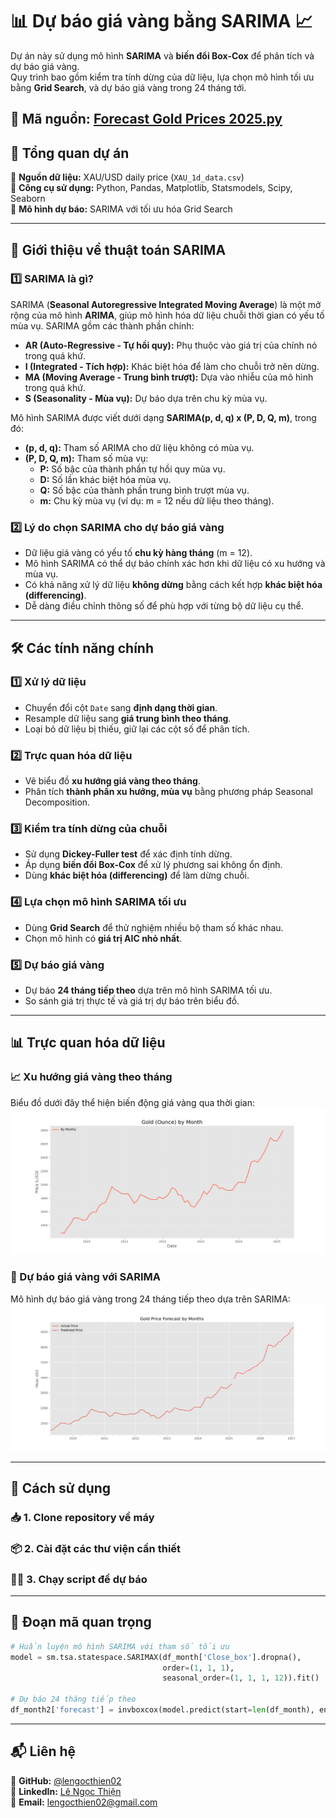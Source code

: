 # 📊 Dự báo giá vàng bằng SARIMA 📈

Dự án này sử dụng mô hình **SARIMA** và **biến đổi Box-Cox** để phân tích và dự báo giá vàng.  
Quy trình bao gồm kiểm tra tính dừng của dữ liệu, lựa chọn mô hình tối ưu bằng **Grid Search**, và dự báo giá vàng trong 24 tháng tới.

🔹 **Mã nguồn:** [Forecast Gold Prices 2025.py](https://github.com/lengocthien02/lengocthien/blob/ae0defff548c12cd9a35c8e6bfc030dc70528834/Forecast%20Gold%20Prices%202025.py)
---

## 📂 Tổng quan dự án

🔹 **Nguồn dữ liệu:** XAU/USD daily price (`XAU_1d_data.csv`)  
🔹 **Công cụ sử dụng:** Python, Pandas, Matplotlib, Statsmodels, Scipy, Seaborn  
🔹 **Mô hình dự báo:** SARIMA với tối ưu hóa Grid Search  

---

## 📖 Giới thiệu về thuật toán SARIMA

### 1️⃣ **SARIMA là gì?**
SARIMA (**Seasonal Autoregressive Integrated Moving Average**) là một mở rộng của mô hình **ARIMA**, giúp mô hình hóa dữ liệu chuỗi thời gian có yếu tố mùa vụ.
SARIMA gồm các thành phần chính:

- **AR (Auto-Regressive - Tự hồi quy):** Phụ thuộc vào giá trị của chính nó trong quá khứ.
- **I (Integrated - Tích hợp):** Khác biệt hóa để làm cho chuỗi trở nên dừng.
- **MA (Moving Average - Trung bình trượt):** Dựa vào nhiễu của mô hình trong quá khứ.
- **S (Seasonality - Mùa vụ):** Dự báo dựa trên chu kỳ mùa vụ.

Mô hình SARIMA được viết dưới dạng **SARIMA(p, d, q) x (P, D, Q, m)**, trong đó:
- **(p, d, q):** Tham số ARIMA cho dữ liệu không có mùa vụ.
- **(P, D, Q, m):** Tham số mùa vụ:
  - **P:** Số bậc của thành phần tự hồi quy mùa vụ.
  - **D:** Số lần khác biệt hóa mùa vụ.
  - **Q:** Số bậc của thành phần trung bình trượt mùa vụ.
  - **m:** Chu kỳ mùa vụ (ví dụ: m = 12 nếu dữ liệu theo tháng).

### 2️⃣ **Lý do chọn SARIMA cho dự báo giá vàng**
- Dữ liệu giá vàng có yếu tố **chu kỳ hàng tháng** (m = 12).
- Mô hình SARIMA có thể dự báo chính xác hơn khi dữ liệu có xu hướng và mùa vụ.
- Có khả năng xử lý dữ liệu **không dừng** bằng cách kết hợp **khác biệt hóa (differencing)**.
- Dễ dàng điều chỉnh thông số để phù hợp với từng bộ dữ liệu cụ thể.

---

## 🛠 Các tính năng chính

### 1️⃣ **Xử lý dữ liệu**
- Chuyển đổi cột `Date` sang **định dạng thời gian**.
- Resample dữ liệu sang **giá trung bình theo tháng**.
- Loại bỏ dữ liệu bị thiếu, giữ lại các cột số để phân tích.

### 2️⃣ **Trực quan hóa dữ liệu**
- Vẽ biểu đồ **xu hướng giá vàng theo tháng**.
- Phân tích **thành phần xu hướng, mùa vụ** bằng phương pháp Seasonal Decomposition.

### 3️⃣ **Kiểm tra tính dừng của chuỗi**
- Sử dụng **Dickey-Fuller test** để xác định tính dừng.
- Áp dụng **biến đổi Box-Cox** để xử lý phương sai không ổn định.
- Dùng **khác biệt hóa (differencing)** để làm dừng chuỗi.

### 4️⃣ **Lựa chọn mô hình SARIMA tối ưu**
- Dùng **Grid Search** để thử nghiệm nhiều bộ tham số khác nhau.
- Chọn mô hình có **giá trị AIC nhỏ nhất**.

### 5️⃣ **Dự báo giá vàng**
- Dự báo **24 tháng tiếp theo** dựa trên mô hình SARIMA tối ưu.
- So sánh giá trị thực tế và giá trị dự báo trên biểu đồ.

---

## 📊 Trực quan hóa dữ liệu

### 📈 Xu hướng giá vàng theo tháng
Biểu đồ dưới đây thể hiện biến động giá vàng qua thời gian:  
![Xu hướng giá vàng](https://github.com/lengocthien02/lengocthien/blob/main/Figure_1.png?raw=true)

### 🔮 Dự báo giá vàng với SARIMA
Mô hình dự báo giá vàng trong 24 tháng tiếp theo dựa trên SARIMA:  
![Dự báo giá vàng](https://github.com/lengocthien02/lengocthien/blob/main/Figure_2.png?raw=true)

---

## 🚀 Cách sử dụng

### 📥 1. Clone repository về máy

### 📦 2. Cài đặt các thư viện cần thiết

### 🏃‍♂️ 3. Chạy script để dự báo

---

## 📝 Đoạn mã quan trọng

```python
# Huấn luyện mô hình SARIMA với tham số tối ưu
model = sm.tsa.statespace.SARIMAX(df_month['Close_box'].dropna(),
                                  order=(1, 1, 1),
                                  seasonal_order=(1, 1, 1, 12)).fit()

# Dự báo 24 tháng tiếp theo
df_month2['forecast'] = invboxcox(model.predict(start=len(df_month), end=len(df_month2)-1), lmbda)
```

---

## 📬 Liên hệ
🔹 **GitHub:** [@lengocthien02](https://github.com/lengocthien02)  
🔹 **LinkedIn:** [Lê Ngọc Thiện](https://www.linkedin.com/in/lengocthien/)  
🔹 **Email:** lengocthien02@gmail.com  


